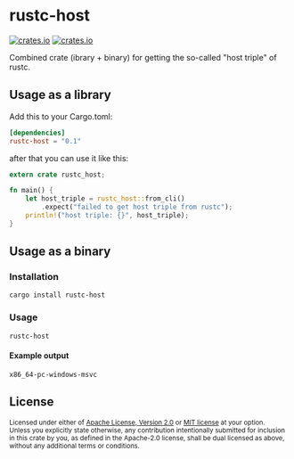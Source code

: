 # rustc-host

[![crates.io](https://img.shields.io/crates/v/rustc-host.svg)][`rustc-host`]
[![crates.io](https://img.shields.io/crates/d/rustc-host.svg)][`rustc-host`]

Combined crate (ibrary + binary) for getting the so-called "host triple" of rustc.

## Usage as a library

Add this to your Cargo.toml:

```toml
[dependencies]
rustc-host = "0.1"
```

after that you can use it like this:

```rust
extern crate rustc_host;

fn main() {
    let host_triple = rustc_host::from_cli()
        .expect("failed to get host triple from rustc");
    println!("host triple: {}", host_triple);
}
```

## Usage as a binary

### Installation

```console
cargo install rustc-host
```

### Usage

```console
rustc-host
```

#### Example output

```text
x86_64-pc-windows-msvc
```

## License

<sup>
Licensed under either of <a href="LICENSE-APACHE">Apache License, Version
2.0</a> or <a href="LICENSE-MIT">MIT license</a> at your option.
</sup>

<br>

<sub>
Unless you explicitly state otherwise, any contribution intentionally submitted
for inclusion in this crate by you, as defined in the Apache-2.0 license, shall
be dual licensed as above, without any additional terms or conditions.
</sub>

[`rustc-host`]: https://crates.io/crates/rustc-host
